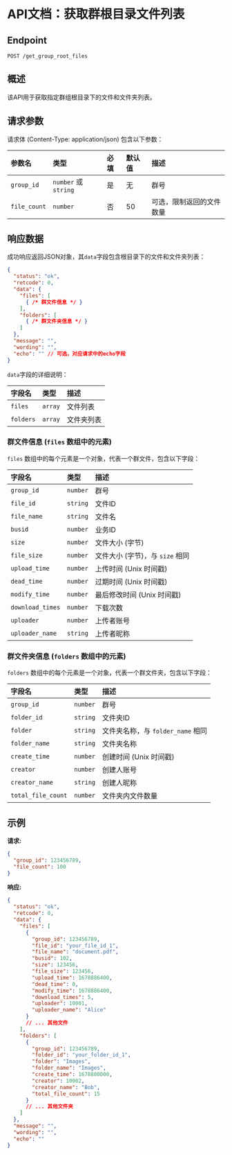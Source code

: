 # API文档：获取群根目录文件列表

## Endpoint

`POST /get_group_root_files`

## 概述

该API用于获取指定群组根目录下的文件和文件夹列表。

## 请求参数

请求体 (Content-Type: application/json) 包含以下参数：

| 参数名     | 类型         | 必填 | 默认值 | 描述                               |
| :--------- | :----------- | :--- | :----- | :--------------------------------- |
| `group_id` | `number` 或 `string` | 是   | 无     | 群号                               |
| `file_count`| `number`    | 否   | 50     | 可选，限制返回的文件数量           |

## 响应数据

成功响应返回JSON对象，其`data`字段包含根目录下的文件和文件夹列表：

```json
{
  "status": "ok",
  "retcode": 0,
  "data": {
    "files": [
      { /* 群文件信息 */ }
    ],
    "folders": [
      { /* 群文件夹信息 */ }
    ]
  },
  "message": "",
  "wording": "",
  "echo": "" // 可选，对应请求中的echo字段
}
```

`data`字段的详细说明：

| 字段名    | 类型      | 描述         |
| :-------- | :-------- | :----------- |
| `files`   | `array`   | 文件列表     |
| `folders` | `array`   | 文件夹列表   |

### 群文件信息 (`files` 数组中的元素)

`files` 数组中的每个元素是一个对象，代表一个群文件，包含以下字段：

| 字段名          | 类型     | 描述         |
| :-------------- | :------- | :----------- |
| `group_id`      | `number` | 群号         |
| `file_id`       | `string` | 文件ID       |
| `file_name`     | `string` | 文件名       |
| `busid`         | `number` | 业务ID       |
| `size`          | `number` | 文件大小 (字节)|
| `file_size`     | `number` | 文件大小 (字节)，与 `size` 相同 |
| `upload_time`   | `number` | 上传时间 (Unix 时间戳) |
| `dead_time`     | `number` | 过期时间 (Unix 时间戳) |
| `modify_time`   | `number` | 最后修改时间 (Unix 时间戳) |
| `download_times`| `number` | 下载次数     |
| `uploader`      | `number` | 上传者账号   |
| `uploader_name` | `string` | 上传者昵称   |

### 群文件夹信息 (`folders` 数组中的元素)

`folders` 数组中的每个元素是一个对象，代表一个群文件夹，包含以下字段：

| 字段名           | 类型     | 描述       |
| :--------------- | :------- | :--------- |
| `group_id`       | `number` | 群号       |
| `folder_id`      | `string` | 文件夹ID   |
| `folder`         | `string` | 文件夹名称，与 `folder_name` 相同 |
| `folder_name`    | `string` | 文件夹名称 |
| `create_time`    | `number` | 创建时间 (Unix 时间戳) |
| `creator`        | `number` | 创建人账号 |
| `creator_name`   | `string` | 创建人昵称 |
| `total_file_count`| `number` | 文件夹内文件数量 |

## 示例

**请求:**

```json
{
  "group_id": 123456789,
  "file_count": 100
}
```

**响应:**

```json
{
  "status": "ok",
  "retcode": 0,
  "data": {
    "files": [
      {
        "group_id": 123456789,
        "file_id": "your_file_id_1",
        "file_name": "document.pdf",
        "busid": 102,
        "size": 123456,
        "file_size": 123456,
        "upload_time": 1678886400,
        "dead_time": 0,
        "modify_time": 1678886400,
        "download_times": 5,
        "uploader": 10001,
        "uploader_name": "Alice"
      }
      // ... 其他文件
    ],
    "folders": [
      {
        "group_id": 123456789,
        "folder_id": "your_folder_id_1",
        "folder": "Images",
        "folder_name": "Images",
        "create_time": 1678800000,
        "creator": 10002,
        "creator_name": "Bob",
        "total_file_count": 15
      }
      // ... 其他文件夹
    ]
  },
  "message": "",
  "wording": "",
  "echo": "" 
}
```